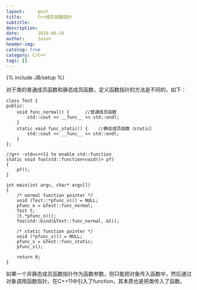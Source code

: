 ```yaml
---
layout:     post
title:      C++成员函数指针
subtitle:  
description:
date:       2018-06-24
author:     Jason
header-img:
catalog: true
category: C/C++
tags: []
---
```

{% include JB/setup %}

对于类的普通成员函数和静态成员函数，定义函数指针的方法是不同的，如下：
```
class Test {
public:
    void func_normal() {      //普通成员函数
        std::cout << __func__ << std::endl;
    }   
    static void func_static() {    //静态成员函数（static）
        std::cout << __func__ << std::endl;
    }   
};

//g++ -std=c++11 to enable std::function
static void foo(std::function<void()> pf)
{
    pf();
}

int main(int argc, char* argv[])
{
    /* normal function pointer */
    void (Test::*pfunc_n)() = NULL;
    pfunc_n = &Test::func_normal;
    Test t;
    (t.*pfunc_n)();
    foo(std::bind(&Test::func_normal, &t));

    /* static function pointer */
    void (*pfunc_s)() = NULL;
    pfunc_s = &Test::func_static;
    pfunc_s();

    return 0;
}
```
如果一个非静态成员函数指针作为函数参数，则只能把对象传入函数中，然后通过对象调用函数指针。在C++11中引入了function，其本质也是把类传入了函数。
